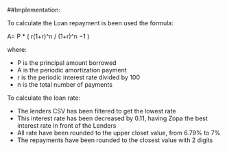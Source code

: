 ##Implementation:

To calculate the Loan repayment is been used the formula: 

 A= P * ( r(1+r)^n / (1+r)^n −1 )
 
 where:
 
 - P is the principal amount borrowed
 - A is the periodic amortization payment
 - r is the periodic interest rate divided by 100
 - n is the total number of payments
 
 
 To calculate the loan rate:
 
 - The lenders CSV has been filtered to get the lowest rate
 - This interest rate has been decreased by 0.11, having Zopa the best interest rate in front of the Lenders
 - All rate have been rounded to the upper closet value, from 6.79% to 7% 
 - The repayments have been rounded to the closest value with 2 digits
 
 
 